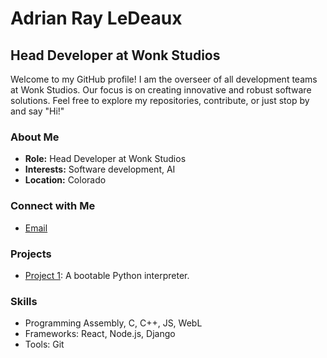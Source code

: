 # Adrian Ray LeDeaux

## Head Developer at Wonk Studios

Welcome to my GitHub profile! I am the overseer of all development teams at Wonk Studios. Our focus is on creating innovative and robust software solutions. Feel free to explore my repositories, contribute, or just stop by and say "Hi!"

### About Me

- **Role:** Head Developer at Wonk Studios
- **Interests:** Software development, AI
- **Location:** Colorado

### Connect with Me

- [Email](mailto:aledeaux@wonk.app)

### Projects

- [Project 1](https://wonk.app/Portfolio/PyOS/): A bootable Python interpreter.

### Skills

- Programming Assembly, C, C++, JS, WebL
- Frameworks: React, Node.js, Django
- Tools: Git
<!---
Defun-bots/Defun-bots is a ✨ special ✨ repository because its `README.md` (this file) appears on your GitHub profile.
You can click the Preview link to take a look at your changes.
--->

